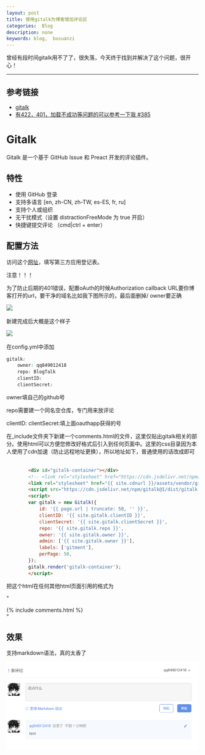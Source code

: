 ```yaml
---
layout: post
title: 使用gitalk为博客增加评论区
categories:  Blog
description: none
keywords: blog,  busuanzi
---
```


曾经有段时间gitalk用不了了，很失落，今天终于找到并解决了这个问题，很开心！

------

## 参考链接

- [gitalk](https://github.com/gitalk/gitalk)
- [有422，401，加载不成功等问题的可以参考一下我 #385](https://github.com/gitalk/gitalk/issues/385)

# Gitalk

Gitalk 是一个基于 GitHub Issue 和 Preact 开发的评论插件。

## 特性

- 使用 GitHub 登录
- 支持多语言 [en, zh-CN, zh-TW, es-ES, fr, ru]
- 支持个人或组织
- 无干扰模式（设置 distractionFreeMode 为 true 开启）
- 快捷键提交评论 （cmd|ctrl + enter）

## 配置方法

访问这个[网址](https://github.com/settings/applications/new)，填写第三方应用登记表。

注意！！！

为了防止后期的401错误，配置oAuth的时候Authorization callback URL要你博客打开的url，要干净的域名比如我下图所示的，最后面删掉/
owner要正确

![](https://keenster-1300019754.cos.ap-shanghai-fsi.myqcloud.com/20200702125130.png)

新建完成后大概是这个样子

![](https://keenster-1300019754.cos.ap-shanghai-fsi.myqcloud.com/20200702125050.png)

在config.yml中添加

```css
gitalk:
    owner: qq849012418
    repo: BlogTalk 
    clientID: 
    clientSecret: 

```

owner填自己的github号

repo需要建一个同名空仓库，专门用来放评论

clientID: clientSecret:填上面oauthapp获得的号

在_include文件夹下新建一个comments.html的文件，这里仅贴出gitalk相关的部分。使用html可以方便您修改好格式后引入到任何页面中。这里的css目录因为本人使用了cdn加速（防止远程地址更换），所以地址如下，普通使用的话改成<link rel="stylesheet" href="https://cdn.jsdelivr.net/npm/gitalk@1/dist/gitalk.css">即可

```html

        <div id="gitalk-container"></div>
        <!-- <link rel="stylesheet" href="https://cdn.jsdelivr.net/npm/gitalk@1/dist/gitalk.css"> -->
        <link rel="stylesheet" href="{{ site.cdnurl }}/assets/vendor/gitalk/gitalk.css">
        <script src="https://cdn.jsdelivr.net/npm/gitalk@1/dist/gitalk.min.js"></script>
        <script>
        var gitalk = new Gitalk({
            id: '{{ page.url | truncate: 50, '' }}',
            clientID: '{{ site.gitalk.clientID }}',
            clientSecret: '{{ site.gitalk.clientSecret }}',
            repo: '{{ site.gitalk.repo }}',
            owner: '{{ site.gitalk.owner }}',
            admin: ['{{ site.gitalk.owner }}'],
            labels: ['gitment'],
            perPage: 50,
        });
        gitalk.render('gitalk-container');
        </script>

```

把这个html在任何其他html页面引用的格式为


"<div class="comment">{% include comments.html %}</div>"

## 效果

支持markdown语法，真的太香了

![image-20200702125414399](2020-07-02-Add_comment_engine_to_my_Blog.assets/image-20200702125414399.png)